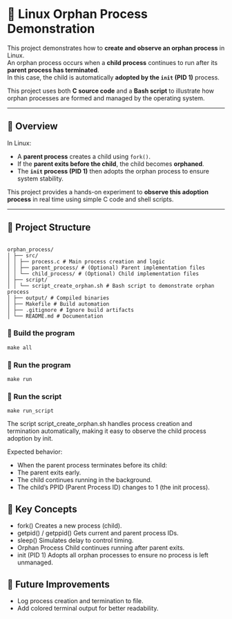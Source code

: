 # 🧩 Linux Orphan Process Demonstration

This project demonstrates how to **create and observe an orphan process** in Linux.  
An orphan process occurs when a **child process** continues to run after its **parent process has terminated**.  
In this case, the child is automatically **adopted by the `init` (PID 1)** process.

This project uses both **C source code** and a **Bash script** to illustrate how orphan processes are formed and managed by the operating system.

---

## 📙 Overview

In Linux:
- A **parent process** creates a child using `fork()`.
- If the **parent exits before the child**, the child becomes **orphaned**.
- The **`init` process (PID 1)** then adopts the orphan process to ensure system stability.

This project provides a hands-on experiment to **observe this adoption process** in real time using simple C code and shell scripts.

---

## 📁 Project Structure

```

orphan_process/
│ ├── src/
│ │ ├── process.c # Main process creation and logic
│ │ ├── parent_process/ # (Optional) Parent implementation files
│ │ └── child_process/ # (Optional) Child implementation files
│ ├── script/
│ │ └── script_create_orphan.sh # Bash script to demonstrate orphan process
│ ├── output/ # Compiled binaries
│ ├── Makefile # Build automation
│ ├── .gitignore # Ignore build artifacts
│ └── README.md # Documentation
```

### 🔹 Build the program

```
make all
```

### 🔹 Run the program

```
make run
```

### 🔹 Run the script

```
make run_script
```

The script script_create_orphan.sh handles process creation and termination automatically,
making it easy to observe the child process adoption by init.

Expected behavior:
- When the parent process terminates before its child:
- The parent exits early.
- The child continues running in the background.
- The child’s PPID (Parent Process ID) changes to 1 (the init process).

## 🧠 Key Concepts
- fork()	Creates a new process (child).
- getpid() / getppid()	Gets current and parent process IDs.
- sleep()	Simulates delay to control timing.
- Orphan Process	Child continues running after parent exits.
- init (PID 1)	Adopts all orphan processes to ensure no process is left unmanaged.

## 🚀 Future Improvements
- Log process creation and termination to file.
- Add colored terminal output for better readability.
